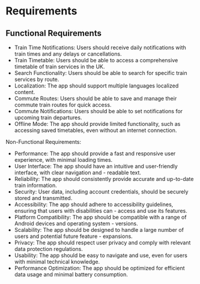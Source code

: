 # Requirements

## Functional Requirements

- Train Time Notifications: Users should receive daily notifications with train times and any delays or cancellations.
- Train Timetable: Users should be able to access a comprehensive timetable of train services in the UK.
- Search Functionality: Users should be able to search for specific train services by route.
- Localization: The app should support multiple languages localized content.
- Commute Routes: Users should be able to save and manage their commute train routes for quick access.
- Commute Notifications: Users should be able to set notifications for upcoming train departures.
- Offline Mode: The app should provide limited functionality, such as accessing saved timetables, even without an internet connection.

Non-Functional Requirements:

- Performance: The app should provide a fast and responsive user experience, with minimal loading times.
- User Interface: The app should have an intuitive and user-friendly interface, with clear navigation and - readable text.
- Reliability: The app should consistently provide accurate and up-to-date train information.
- Security: User data, including account credentials, should be securely stored and transmitted.
- Accessibility: The app should adhere to accessibility guidelines, ensuring that users with disabilities can - access and use its features.
- Platform Compatibility: The app should be compatible with a range of Android devices and operating system - versions.
- Scalability: The app should be designed to handle a large number of users and potential future feature - expansions.
- Privacy: The app should respect user privacy and comply with relevant data protection regulations.
- Usability: The app should be easy to navigate and use, even for users with minimal technical knowledge.
- Performance Optimization: The app should be optimized for efficient data usage and minimal battery consumption.
